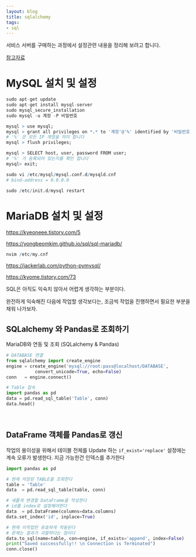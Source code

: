 ```yaml
---
layout: blog
title: sqlalchemy
tags:
- sql
---
```


서비스 서버를 구매하는 과정에서 설정관련 내용을 정리해 보려고 합니다. 

[참고자료](https://edu.kosslab.kr/pluginfile.php/963/mod_resource/content/0/%EA%B0%95%EC%9D%98%202.pdf)

# MySQL 설치 및 설정

```r
sudo apt-get update 
sudo apt-get install mysql-server 
sudo mysql_secure_installation 
sudo mysql -u 계정 -P 비밀번호

mysql > use mysql; 
mysql > grant all privileges on *.* to '계정'@'%' identified by '비밀번호'; 
# '%' 은 모든 IP 계정을 의미 합니다
mysql > flush privileges;

mysql > SELECT host, user, password FROM user;
# '%' 가 등록되어 있는지를 확인 합니다
mysql> exit;

sudo vi /etc/mysql/mysql.conf.d/mysqld.cnf 
# bind-address = 0.0.0.0 

sudo /etc/init.d/mysql restart
```

# MariaDB 설치 및 설정

https://kyeoneee.tistory.com/5

https://yongbeomkim.github.io/sql/sql-mariadb/

```r
nvim /etc/my.cnf
```



https://jackerlab.com/python-pymysql/

https://kyome.tistory.com/73


SQL은 아직도 익숙치 않아서 어렵게 생각하는 부분이다.

완전하게 익숙해진 다음에 작업할 생각보다는, 조금씩 작업을 진행하면서 필요한 부분을 채워 나가보자.


## SQLalchemy 와 Pandas로 조회하기

MariaDB와 연동 및 조회 (SQLalchemy & Pandas)

```python
# DATABASE 연결
from sqlalchemy import create_engine
engine = create_engine('mysql://root:pass@localhost/DATABASE', 
           convert_unicode=True, echo=False)
conn   = engine.connect()

# Table 접속
import pandas as pd
data = pd.read_sql_table('Table', conn)
data.head()
```


<br/>

## DataFrame 객체를 Pandas로 갱신

작업의 용이성을 위해서 테이블 전체를 Update 하는 `if_exist='replace'` 설정에는 계속 오류가 발생한다. 지금 가능한건 인덱스를 추가한다

```python
import pandas as pd

# 현재 저장된 TABLE을 조회한다
table = 'Table'
data  = pd.read_sql_table(table, conn)

# 새롭게 변경할 DataFrame을 작성한다
# id를 index로 설정해야한다
data  = pd.DataFrame(columns=data.columns)
data.set_index('id', inplace=True)

# 현재 이작업만 유효하게 작동된다
# 문제는 결과가 괴랄하다는 점이다
data.to_sql(name=table, con=engine, if_exists='append', index=False)
print("Saved successfully!! \n Connection is Terminated")
conn.close()
```